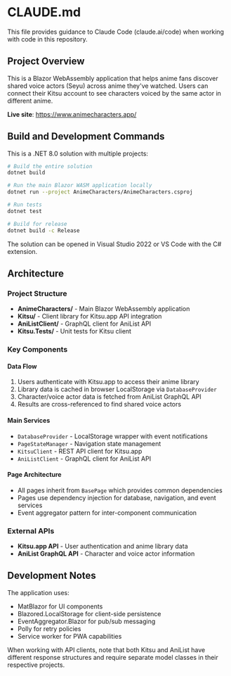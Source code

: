 # CLAUDE.md

This file provides guidance to Claude Code (claude.ai/code) when working with code in this repository.

## Project Overview

This is a Blazor WebAssembly application that helps anime fans discover shared voice actors (Seyu) across anime they've watched. Users can connect their Kitsu account to see characters voiced by the same actor in different anime.

**Live site**: https://www.animecharacters.app/

## Build and Development Commands

This is a .NET 8.0 solution with multiple projects:

```bash
# Build the entire solution
dotnet build

# Run the main Blazor WASM application locally
dotnet run --project AnimeCharacters/AnimeCharacters.csproj

# Run tests
dotnet test

# Build for release
dotnet build -c Release
```

The solution can be opened in Visual Studio 2022 or VS Code with the C# extension.

## Architecture

### Project Structure
- **AnimeCharacters/** - Main Blazor WebAssembly application
- **Kitsu/** - Client library for Kitsu.app API integration
- **AniListClient/** - GraphQL client for AniList API
- **Kitsu.Tests/** - Unit tests for Kitsu client

### Key Components

#### Data Flow
1. Users authenticate with Kitsu.app to access their anime library
2. Library data is cached in browser LocalStorage via `DatabaseProvider`
3. Character/voice actor data is fetched from AniList GraphQL API
4. Results are cross-referenced to find shared voice actors

#### Main Services
- `DatabaseProvider` - LocalStorage wrapper with event notifications
- `PageStateManager` - Navigation state management
- `KitsuClient` - REST API client for Kitsu.app
- `AniListClient` - GraphQL client for AniList API

#### Page Architecture
- All pages inherit from `BasePage` which provides common dependencies
- Pages use dependency injection for database, navigation, and event services
- Event aggregator pattern for inter-component communication

### External APIs
- **Kitsu.app API** - User authentication and anime library data
- **AniList GraphQL API** - Character and voice actor information

## Development Notes

The application uses:
- MatBlazor for UI components
- Blazored.LocalStorage for client-side persistence
- EventAggregator.Blazor for pub/sub messaging
- Polly for retry policies
- Service worker for PWA capabilities

When working with API clients, note that both Kitsu and AniList have different response structures and require separate model classes in their respective projects.